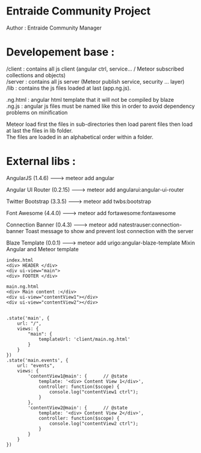 # Entraide Community Project

Author : Entraide Community Manager

# Developement base :
<p>
/client : contains all js client (angular ctrl, service... / Meteor subscribed collections and objects)<br>
/server : contains all js server (Meteor publish service, security ... layer)<br>
/lib    : contains the js files loaded at last (app.ng.js).<br>
</p>
<p>
.ng.html : angular html template that it will not be compiled by blaze <br>
.ng.js   : angular js files must be named like this in order to avoid dependency problems on minification
</p>

<p>
Meteor load first the files in sub-directories then load parent files then load at last the files in lib folder. <br>
The files are loaded in an alphabetical order within a folder.
</p>


# External libs :

<p>AngularJS           (1.4.6)     ---> meteor add angular</p>
<p>Angular UI Router   (0.2.15)    ---> meteor add angularui:angular-ui-router</p>
<p>Twitter Bootstrap   (3.3.5)     ---> meteor add twbs:bootstrap</p>
<p>Font Awesome        (4.4.0)     ---> meteor add fortawesome:fontawesome</p>
<p>Connection Banner   (0.4.3)     ---> meteor add natestrauser:connection-banner      Toast message to show and prevent lost connection with the server</p>
<p>Blaze Template      (0.0.1)     ---> meteor add urigo:angular-blaze-template        Mixin Angular and Meteor template</p>




	index.html
	<div> HEADER </div> 
	<div ui-view="main">
	<div> FOOTER </div> 

	main.ng.html
	<div> Main content :</div>
	<div ui-view="contentView1"></div>
	<div ui-view="contentView2"></div>


	.state('main', {
		url: "/",
		views: {
			"main": {
				templateUrl: 'client/main.ng.html'
			}
		}
	})
	.state('main.events', {
		url: "events",
		views: {
			'contentView1@main': {      // @state
				template: '<div> Content View 1</div>',
				controller: function($scope) {
					console.log("contentView1 ctrl");
				}
			},
			'contentView2@main': {      // @state
				template: '<div> Content View 2</div>',
				controller: function($scope) {
					console.log("contentView2 ctrl");
				}
			}
		}
	})
